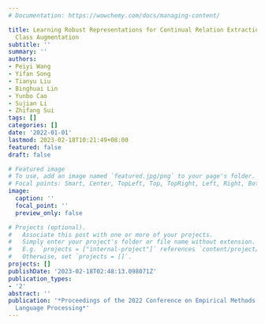 ```yaml
---
# Documentation: https://wowchemy.com/docs/managing-content/

title: Learning Robust Representations for Continual Relation Extraction via Adversarial
  Class Augmentation
subtitle: ''
summary: ''
authors:
- Peiyi Wang
- Yifan Song
- Tianyu Liu
- Binghuai Lin
- Yunbo Cao
- Sujian Li
- Zhifang Sui
tags: []
categories: []
date: '2022-01-01'
lastmod: 2023-02-18T10:21:49+08:00
featured: false
draft: false

# Featured image
# To use, add an image named `featured.jpg/png` to your page's folder.
# Focal points: Smart, Center, TopLeft, Top, TopRight, Left, Right, BottomLeft, Bottom, BottomRight.
image:
  caption: ''
  focal_point: ''
  preview_only: false

# Projects (optional).
#   Associate this post with one or more of your projects.
#   Simply enter your project's folder or file name without extension.
#   E.g. `projects = ["internal-project"]` references `content/project/deep-learning/index.md`.
#   Otherwise, set `projects = []`.
projects: []
publishDate: '2023-02-18T02:48:13.098071Z'
publication_types:
- '2'
abstract: ''
publication: '*Proceedings of the 2022 Conference on Empirical Methods in Natural
  Language Processing*'
---
```

